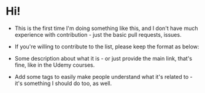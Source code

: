 # Hi!
- This is the first time I'm doing something like this, and I don't have much experience with contribution - just the basic pull requests, issues.

- If you're willing to contribute to the list, please keep the format as below:

- Some description about what it is - or just provide the main link, that's fine, like in the Udemy courses.
- Add some tags to easily make people understand what it's related to - it's something I should do too, as well.